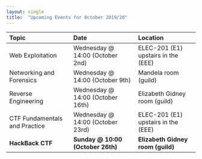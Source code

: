 ```yaml
---
layout: single
title:  "Upcoming Events for October 2019/20"
---
```


| Topic | Date | Location
|:-----------------|:----------|:-----------|
| Web Exploitation | Wednesday @ 14:00 (October 2nd) | ELEC-201 (E1) upstairs in the (EEE) |
| Networking and Forensics| Wednesday @ 14:00 (October 9th) | Mandela room (guild) |
| Reverse Engineering | Wednesday @ 14:00 (October 16th) | Elizabeth Gidney room (guild) |
| CTF Fundamentals and Practice | Wednesday @ 14:00 (October 23rd) | ELEC-201 (E1) upstairs in the (EEE) |
| __HackBack CTF__ | __Sunday @ 10:00 (October 26th)__  | __Elizabeth Gidney room (guild)__ |

